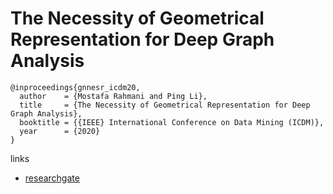 # The Necessity of Geometrical Representation for Deep Graph Analysis

```
@inproceedings{gnnesr_icdm20,
  author    = {Mostafa Rahmani and Ping Li},
  title     = {The Necessity of Geometrical Representation for Deep Graph Analysis},
  booktitle = {{IEEE} International Conference on Data Mining (ICDM)},
  year      = {2020}
}
```

links
- [researchgate](https://www.researchgate.net/publication/344232388_The_Necessity_of_Geometrical_Representation_for_Deep_Graph_Analysis)
